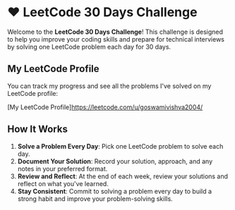 # ❤️ LeetCode 30 Days Challenge

Welcome to the **LeetCode 30 Days Challenge**! This challenge is designed to help you improve your coding skills and prepare for technical interviews by solving one LeetCode problem each day for 30 days.

## My LeetCode Profile

You can track my progress and see all the problems I've solved on my LeetCode profile:

[My LeetCode Profile]https://leetcode.com/u/goswamivishva2004/

## How It Works

1. **Solve a Problem Every Day**: Pick one LeetCode problem to solve each day.
2. **Document Your Solution**: Record your solution, approach, and any notes in your preferred format.
3. **Review and Reflect**: At the end of each week, review your solutions and reflect on what you've learned.
4. **Stay Consistent**: Commit to solving a problem every day to build a strong habit and improve your problem-solving skills.
